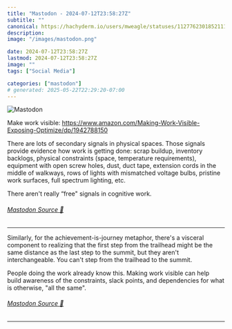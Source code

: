 ```yaml
---
title: "Mastodon - 2024-07-12T23:58:27Z"
subtitle: ""
canonical: https://hachyderm.io/users/mweagle/statuses/112776230185211168
description:
image: "/images/mastodon.png"

date: 2024-07-12T23:58:27Z
lastmod: 2024-07-12T23:58:27Z
image: ""
tags: ["Social Media"]

categories: ["mastodon"]
# generated: 2025-05-22T22:29:20-07:00
---
```

![Mastodon](/images/mastodon.png)

<p>Make work visible: <a href="https://www.amazon.com/Making-Work-Visible-Exposing-Optimize/dp/1942788150" target="_blank" rel="nofollow noopener noreferrer" translate="no"><span class="invisible">https://www.</span><span class="ellipsis">amazon.com/Making-Work-Visible</span><span class="invisible">-Exposing-Optimize/dp/1942788150</span></a></p><p>There are lots of secondary signals in physical spaces. Those signals provide evidence how work is getting done: scrap buildup, inventory backlogs, physical constraints (space, temperature requirements), equipment with open screw holes, dust, duct tape, extension cords in the middle of walkways, rows of lights with mismatched voltage bulbs, pristine work surfaces, full spectrum lighting, etc.</p><p>There aren&#39;t really “free&quot; signals in cognitive work.</p>


###### [Mastodon Source 🐘](https://hachyderm.io/@mweagle/112776230185211168)

___

<p>Similarly, for the achievement-is-journey metaphor, there&#39;s a visceral component to realizing that the first step from the trailhead might be the same distance as the last step to the summit, but they aren&#39;t interchangeable. You can&#39;t step from the trailhead to the summit. </p><p>People doing the work already know this. Making work visible can help build awareness of the constraints, slack points, and dependencies for what is otherwise, &quot;all the same&quot;.</p>


###### [Mastodon Source 🐘](https://hachyderm.io/@mweagle/112776259387270433)

___

